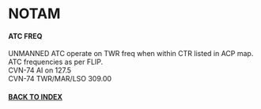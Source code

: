 # NOTAM

#### ATC FREQ
UNMANNED ATC operate on TWR freq when within CTR listed in ACP map.  
ATC frequencies as per FLIP.  
CVN-74 AI on 127.5  
CVN-74 TWR/MAR/LSO 309.00  

#### [BACK TO INDEX](https://daviddcs.github.io/nsst/) 